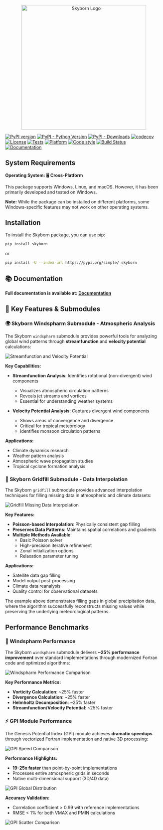 <p align="center">
  <a href="https://github.com/QianyeSu/Skyborn" target="_blank">
    <img src="docs/source/_static/SkyBornLogo.svg" alt="Skyborn Logo" width="400"/>
  </a>
</p>

[![PyPI version](https://badge.fury.io/py/skyborn.svg)](https://badge.fury.io/py/skyborn)
[![PyPI - Python Version](https://img.shields.io/pypi/pyversions/skyborn)](https://pypi.org/project/skyborn/)
[![PyPI - Downloads](https://img.shields.io/pypi/dm/skyborn)](https://pypi.org/project/skyborn/)
[![codecov](https://codecov.io/gh/QianyeSu/Skyborn/graph/badge.svg?token=YOUR_TOKEN_HERE)](https://codecov.io/gh/QianyeSu/Skyborn)
[![License](https://img.shields.io/github/license/QianyeSu/Skyborn)](https://github.com/QianyeSu/Skyborn/blob/main/LICENSE)
[![Tests](https://github.com/QianyeSu/Skyborn/actions/workflows/stable-ci.yml/badge.svg)](https://github.com/QianyeSu/Skyborn/actions/workflows/stable-ci.yml)
[![Platform](https://img.shields.io/badge/platform-Windows-blue)](https://github.com/QianyeSu/Skyborn)
[![Code style](https://img.shields.io/badge/code%20style-black-blue.svg)](https://github.com/psf/black)
[![Build Status](https://github.com/QianyeSu/Skyborn/actions/workflows/test-coverage.yml/badge.svg?branch=main)](https://github.com/QianyeSu/Skyborn/actions/workflows/test-coverage.yml?query=branch%3Amain)
[![Documentation](https://img.shields.io/badge/docs-GitHub%20Pages-brightgreen)](https://skyborn.readthedocs.io/en/latest/)
## System Requirements

**Operating System:** 🖥️ **Cross-Platform**

This package supports Windows, Linux, and macOS. However, it has been primarily developed and tested on Windows.

**Note:** While the package can be installed on different platforms, some Windows-specific features may not work on other operating systems.

## Installation

To install the Skyborn package, you can use pip:

```bash
pip install skyborn
```
or

```bash
pip install -U --index-url https://pypi.org/simple/ skyborn
```

## 📚 Documentation

**Full documentation is available at: [Documentation ](https://skyborn.readthedocs.io/en/latest/)**



## 🎯 Key Features & Submodules

### 🌍 Skyborn Windspharm Submodule - Atmospheric Analysis

The Skyborn `windspharm` submodule provides powerful tools for analyzing global wind patterns through **streamfunction** and **velocity potential** calculations:

![Streamfunction and Velocity Potential](docs/source/images/windspharm_sfvp_analysis.png)

**Key Capabilities:**
- **Streamfunction Analysis**: Identifies rotational (non-divergent) wind components
  - Visualizes atmospheric circulation patterns
  - Reveals jet streams and vortices
  - Essential for understanding weather systems

- **Velocity Potential Analysis**: Captures divergent wind components
  - Shows areas of convergence and divergence
  - Critical for tropical meteorology
  - Identifies monsoon circulation patterns

**Applications:**
- Climate dynamics research
- Weather pattern analysis
- Atmospheric wave propagation studies
- Tropical cyclone formation analysis

### 🔧 Skyborn Gridfill Submodule - Data Interpolation

The Skyborn `gridfill` submodule provides advanced interpolation techniques for filling missing data in atmospheric and climate datasets:

![Gridfill Missing Data Interpolation](docs/source/images/gridfill_demo_result_readme.png)

**Key Features:**
- **Poisson-based Interpolation**: Physically consistent gap filling
- **Preserves Data Patterns**: Maintains spatial correlations and gradients
- **Multiple Methods Available**:
  - Basic Poisson solver
  - High-precision iterative refinement
  - Zonal initialization options
  - Relaxation parameter tuning

**Applications:**
- Satellite data gap filling
- Model output post-processing
- Climate data reanalysis
- Quality control for observational datasets

The example above demonstrates filling gaps in global precipitation data, where the algorithm successfully reconstructs missing values while preserving the underlying meteorological patterns.

## Performance Benchmarks

### 🚀 Windspharm Performance

The Skyborn `windspharm` submodule delivers **~25% performance improvement** over standard implementations through modernized Fortran code and optimized algorithms:

![Windspharm Performance Comparison](docs/source/images/windspharm_performance_comparison.png)

**Key Performance Metrics:**
- **Vorticity Calculation**: ~25% faster
- **Divergence Calculation**: ~25% faster
- **Helmholtz Decomposition**: ~25% faster
- **Streamfunction/Velocity Potential**: ~25% faster

### ⚡ GPI Module Performance

The Genesis Potential Index (GPI) module achieves **dramatic speedups** through vectorized Fortran implementation and native 3D processing:

![GPI Speed Comparison](docs/source/images/gpi_speed_comparison.png)

**Performance Highlights:**
- **19-25x faster** than point-by-point implementations
- Processes entire atmospheric grids in seconds
- Native multi-dimensional support (3D/4D data)

![GPI Global Distribution](docs/source/images/gpi_global_distribution.png)

**Accuracy Validation:**
- Correlation coefficient > 0.99 with reference implementations
- RMSE < 1% for both VMAX and PMIN calculations

![GPI Scatter Comparison](docs/source/images/gpi_scatter_comparison.png)
